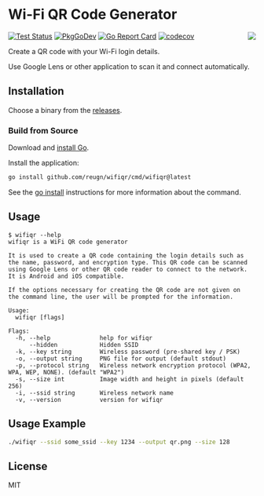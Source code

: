 # Wi-Fi QR Code Generator

<img src="docs/images/qr.png" align='right'/>

[![Test Status](https://github.com/reugn/wifiqr/workflows/Test/badge.svg)](https://github.com/reugn/wifiqr/actions?query=workflow%3ATest)
[![PkgGoDev](https://pkg.go.dev/badge/github.com/reugn/wifiqr)](https://pkg.go.dev/github.com/reugn/wifiqr)
[![Go Report Card](https://goreportcard.com/badge/github.com/reugn/wifiqr)](https://goreportcard.com/report/github.com/reugn/wifiqr)
[![codecov](https://codecov.io/gh/reugn/wifiqr/branch/main/graph/badge.svg)](https://codecov.io/gh/reugn/wifiqr)

Create a QR code with your Wi-Fi login details.

Use Google Lens or other application to scan it and connect automatically.

## Installation

Choose a binary from the [releases](https://github.com/reugn/wifiqr/releases).

### Build from Source

Download and [install Go](https://golang.org/doc/install).

Install the application:

```sh
go install github.com/reugn/wifiqr/cmd/wifiqr@latest
```

See the [go install](https://go.dev/ref/mod#go-install) instructions for more information about the command.

## Usage

```text
$ wifiqr --help
wifiqr is a WiFi QR code generator

It is used to create a QR code containing the login details such as
the name, password, and encryption type. This QR code can be scanned
using Google Lens or other QR code reader to connect to the network.
It is Android and iOS compatible.

If the options necessary for creating the QR code are not given on
the command line, the user will be prompted for the information.

Usage:
  wifiqr [flags]

Flags:
  -h, --help              help for wifiqr
      --hidden            Hidden SSID
  -k, --key string        Wireless password (pre-shared key / PSK)
  -o, --output string     PNG file for output (default stdout)
  -p, --protocol string   Wireless network encryption protocol (WPA2, WPA, WEP, NONE). (default "WPA2")
  -s, --size int          Image width and height in pixels (default 256)
  -i, --ssid string       Wireless network name
  -v, --version           version for wifiqr
```

## Usage Example

```sh
./wifiqr --ssid some_ssid --key 1234 --output qr.png --size 128
```

## License

MIT
